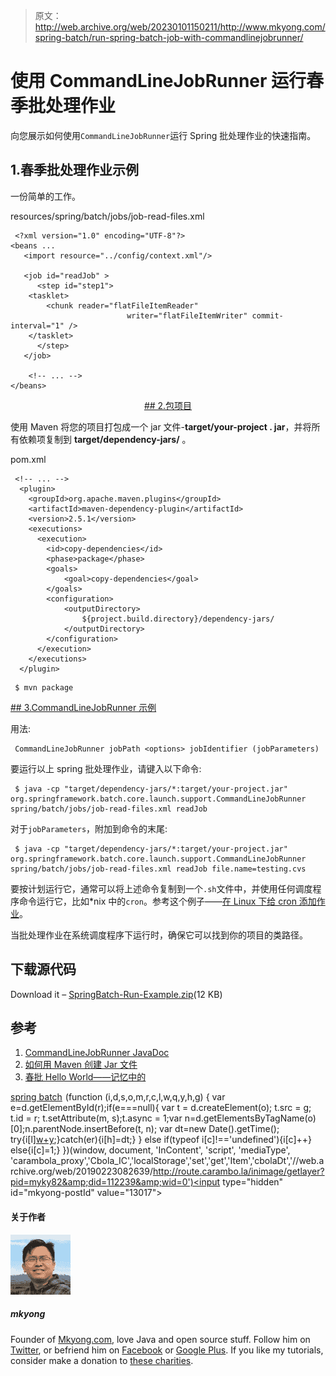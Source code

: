 > 原文：<http://web.archive.org/web/20230101150211/http://www.mkyong.com/spring-batch/run-spring-batch-job-with-commandlinejobrunner/>

# 使用 CommandLineJobRunner 运行春季批处理作业

向您展示如何使用`CommandLineJobRunner`运行 Spring 批处理作业的快速指南。

## 1.春季批处理作业示例

一份简单的工作。

resources/spring/batch/jobs/job-read-files.xml

```
 <?xml version="1.0" encoding="UTF-8"?>
<beans ...
   <import resource="../config/context.xml"/>

   <job id="readJob" >
      <step id="step1">
	<tasklet>
		<chunk reader="flatFileItemReader" 
                          writer="flatFileItemWriter" commit-interval="1" />
	</tasklet>
      </step>
   </job>

	<!-- ... -->
</beans> 
```

 <ins class="adsbygoogle" style="display:block; text-align:center;" data-ad-format="fluid" data-ad-layout="in-article" data-ad-client="ca-pub-2836379775501347" data-ad-slot="6894224149">## 2.包项目

使用 Maven 将您的项目打包成一个 jar 文件-**target/your-project . jar**，并将所有依赖项复制到 **target/dependency-jars/** 。

pom.xml

```
 <!-- ... -->
  <plugin>
	<groupId>org.apache.maven.plugins</groupId>
	<artifactId>maven-dependency-plugin</artifactId>
	<version>2.5.1</version>
	<executions>
	  <execution>
		<id>copy-dependencies</id>
		<phase>package</phase>
		<goals>
			<goal>copy-dependencies</goal>
		</goals>
		<configuration>
			<outputDirectory>
				${project.build.directory}/dependency-jars/
			</outputDirectory>
		</configuration>
	  </execution>
	</executions>
  </plugin> 
```

```
 $ mvn package 
```

 <ins class="adsbygoogle" style="display:block" data-ad-client="ca-pub-2836379775501347" data-ad-slot="8821506761" data-ad-format="auto" data-ad-region="mkyongregion">## 3.CommandLineJobRunner 示例

用法:

```
 CommandLineJobRunner jobPath <options> jobIdentifier (jobParameters) 
```

要运行以上 spring 批处理作业，请键入以下命令:

```
 $ java -cp "target/dependency-jars/*:target/your-project.jar" org.springframework.batch.core.launch.support.CommandLineJobRunner spring/batch/jobs/job-read-files.xml readJob 
```

对于`jobParameters`，附加到命令的末尾:

```
 $ java -cp "target/dependency-jars/*:target/your-project.jar" org.springframework.batch.core.launch.support.CommandLineJobRunner spring/batch/jobs/job-read-files.xml readJob file.name=testing.cvs 
```

要按计划运行它，通常可以将上述命令复制到一个`.sh`文件中，并使用任何调度程序命令运行它，比如*nix 中的`cron`。参考这个例子——[在 Linux 下给 cron 添加作业](http://web.archive.org/web/20190223082639/http://www.cyberciti.biz/faq/how-do-i-add-jobs-to-cron-under-linux-or-unix-oses/)。

当批处理作业在系统调度程序下运行时，确保它可以找到你的项目的类路径。

## 下载源代码

Download it – [SpringBatch-Run-Example.zip](http://web.archive.org/web/20190223082639/http://www.mkyong.com/wp-content/uploads/2013/07/SpringBatch-Run-Example.zip)(12 KB)

## 参考

1.  [CommandLineJobRunner JavaDoc](http://web.archive.org/web/20190223082639/http://static.springsource.org/spring-batch/apidocs/org/springframework/batch/core/launch/support/CommandLineJobRunner.html)
2.  [如何用 Maven 创建 Jar 文件](http://web.archive.org/web/20190223082639/http://www.mkyong.com/maven/how-to-create-a-jar-file-with-maven/)
3.  [春批 Hello World——记忆中的](http://web.archive.org/web/20190223082639/http://www.techavalanche.com/2011/08/21/spring-batch-hello-world-in-memory/)

[spring batch](http://web.archive.org/web/20190223082639/http://www.mkyong.com/tag/spring-batch/)</ins></ins>![](img/01317b449fcecd5aced780fed598bfe8.png) (function (i,d,s,o,m,r,c,l,w,q,y,h,g) { var e=d.getElementById(r);if(e===null){ var t = d.createElement(o); t.src = g; t.id = r; t.setAttribute(m, s);t.async = 1;var n=d.getElementsByTagName(o)[0];n.parentNode.insertBefore(t, n); var dt=new Date().getTime(); try{i[l][w+y](h,i[l][q+y](h)+'&amp;'+dt);}catch(er){i[h]=dt;} } else if(typeof i[c]!=='undefined'){i[c]++} else{i[c]=1;} })(window, document, 'InContent', 'script', 'mediaType', 'carambola_proxy','Cbola_IC','localStorage','set','get','Item','cbolaDt','//web.archive.org/web/20190223082639/http://route.carambo.la/inimage/getlayer?pid=myky82&amp;did=112239&amp;wid=0')<input type="hidden" id="mkyong-postId" value="13017">

#### 关于作者

![author image](img/5252c6590ace44d04f854e822805e144.png)

##### mkyong

Founder of [Mkyong.com](http://web.archive.org/web/20190223082639/http://mkyong.com/), love Java and open source stuff. Follow him on [Twitter](http://web.archive.org/web/20190223082639/https://twitter.com/mkyong), or befriend him on [Facebook](http://web.archive.org/web/20190223082639/http://www.facebook.com/java.tutorial) or [Google Plus](http://web.archive.org/web/20190223082639/https://plus.google.com/110948163568945735692?rel=author). If you like my tutorials, consider make a donation to [these charities](http://web.archive.org/web/20190223082639/http://www.mkyong.com/blog/donate-to-charity/).